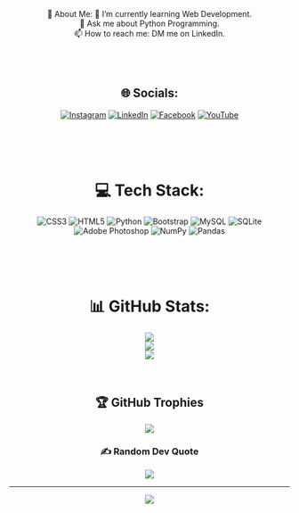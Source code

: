 <div align = "center">
 💫 About Me:
🌱 I’m currently learning Web Development.<br>💬 Ask me about Python Programming.<br>📫 How to reach me: DM me on LinkedIn.<br><br><br><br>


## 🌐 Socials:<br>
[![Instagram](https://img.shields.io/badge/Instagram-%23E4405F.svg?logo=Instagram&logoColor=white)](https://instagram.com/srikanth_4441)
  [![LinkedIn](https://img.shields.io/badge/LinkedIn-%230077B5.svg?logo=linkedin&logoColor=white)](https://linkedin.com/in/kongala-srikanth-77568b19a)
  [![Facebook](https://img.shields.io/badge/Facebook-%231877F2.svg?logo=Facebook&logoColor=white)](https://facebook.com/people/Srikanth-Yadav/100010482063966/?mibextid=ZbWKwL) 
  [![YouTube](https://img.shields.io/badge/YouTube-%23FF0000.svg?logo=YouTube&logoColor=white)](https://youtube.com) 
<br><br><br><br><br>
# 💻 Tech Stack:<br>
![CSS3](https://img.shields.io/badge/css3-%231572B6.svg?style=for-the-badge&logo=css3&logoColor=white) ![HTML5](https://img.shields.io/badge/html5-%23E34F26.svg?style=for-the-badge&logo=html5&logoColor=white) ![Python](https://img.shields.io/badge/python-3670A0?style=for-the-badge&logo=python&logoColor=ffdd54) ![Bootstrap](https://img.shields.io/badge/bootstrap-%23563D7C.svg?style=for-the-badge&logo=bootstrap&logoColor=white) ![MySQL](https://img.shields.io/badge/mysql-%2300f.svg?style=for-the-badge&logo=mysql&logoColor=white) ![SQLite](https://img.shields.io/badge/sqlite-%2307405e.svg?style=for-the-badge&logo=sqlite&logoColor=white) ![Adobe Photoshop](https://img.shields.io/badge/adobephotoshop-%2331A8FF.svg?style=for-the-badge&logo=adobephotoshop&logoColor=white) ![NumPy](https://img.shields.io/badge/numpy-%23013243.svg?style=for-the-badge&logo=numpy&logoColor=white) ![Pandas](https://img.shields.io/badge/pandas-%23150458.svg?style=for-the-badge&logo=pandas&logoColor=white)
  <br><br><br><br><br>
# 📊 GitHub Stats:<br>
![](https://github-readme-stats.vercel.app/api?username=Kongala-Srikanth&theme=highcontrast&hide_border=true&include_all_commits=true&count_private=true)<br/>
![](https://github-readme-streak-stats.herokuapp.com/?user=Kongala-Srikanth&theme=highcontrast&hide_border=true)<br/>
![](https://github-readme-stats.vercel.app/api/top-langs/?username=Kongala-Srikanth&theme=highcontrast&hide_border=true&include_all_commits=true&count_private=true&layout=compact)
<br><br><br>
## 🏆 GitHub Trophies
![](https://github-profile-trophy.vercel.app/?username=Kongala-Srikanth&theme=radical&no-frame=true&no-bg=true&margin-w=4)

### ✍️ Random Dev Quote
![](https://quotes-github-readme.vercel.app/api?type=horizontal&theme=gruvbox)

---
[![](https://visitcount.itsvg.in/api?id=Kongala-Srikanth&icon=7&color=6)](https://visitcount.itsvg.in)
  </div

<!-- Proudly created with GPRM ( https://gprm.itsvg.in ) -->
